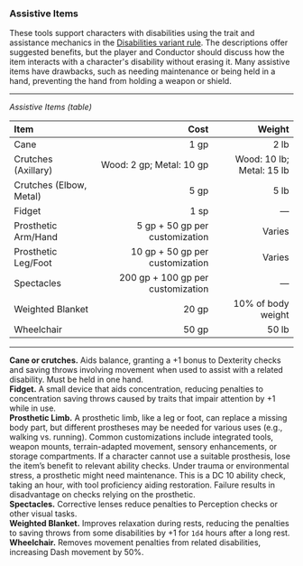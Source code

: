 ### Assistive Items

These tools support characters with disabilities using the trait and assistance mechanics in the [Disabilities variant rule](#Disabilities_variant_rule_disabilities).
The descriptions offer suggested benefits, but the player and Conductor should discuss how the item interacts with a character's disability without erasing it.
Many assistive items have drawbacks, such as needing maintenance or being held in a hand, preventing the hand from holding a weapon or shield.

___
<!-- markdownlint-disable-next-line no-emphasis-as-heading -->
_Assistive Items (table)_

| Item                    |                              Cost |                    Weight |
|:------------------------|----------------------------------:|--------------------------:|
| Cane                    |                              1 gp |                      2 lb |
| Crutches (Axillary)     |          Wood: 2 gp; Metal: 10 gp | Wood: 10 lb; Metal: 15 lb |
| Crutches (Elbow, Metal) |                              5 gp |                      5 lb |
| Fidget                  |                              1 sp |                         — |
| Prosthetic Arm/Hand     |    5 gp + 50 gp per customization |                    Varies |
| Prosthetic Leg/Foot     |   10 gp + 50 gp per customization |                    Varies |
| Spectacles              | 200 gp + 100 gp per customization |                         — |
| Weighted Blanket        |                             20 gp |        10% of body weight |
| Wheelchair              |                             50 gp |                     50 lb |

___

**Cane or crutches.**
Aids balance, granting a +1 bonus to Dexterity checks and saving throws involving movement when used to assist with a related disability.
Must be held in one hand.
\
**Fidget.**
A small device that aids concentration, reducing penalties to concentration saving throws caused by traits that impair attention by +1 while in use.
\
**Prosthetic Limb.**
A prosthetic limb, like a leg or foot, can replace a missing body part, but different prostheses may be needed for various uses (e.g., walking vs. running).
Common customizations include integrated tools, weapon mounts, terrain-adapted movement, sensory enhancements, or storage compartments.
If a character cannot use a suitable prosthesis, lose the item’s benefit to relevant ability checks.
Under trauma or environmental stress, a prosthetic might need maintenance.
This is a DC 10 ability check, taking an hour, with tool proficiency aiding restoration.
Failure results in disadvantage on checks relying on the prosthetic.
\
**Spectacles.**
Corrective lenses reduce penalties to Perception checks or other visual tasks.
\
**Weighted Blanket.**
Improves relaxation during rests, reducing the penalties to saving throws from some disabilities by +1 for `1d4` hours after a long rest.
\
**Wheelchair.**
Removes movement penalties from related disabilities, increasing Dash movement by 50%.
